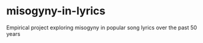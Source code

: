 # misogyny-in-lyrics
Empirical project exploring misogyny in popular song lyrics over the past 50 years
